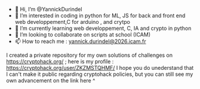 - 👋 Hi, I’m @YannickDurindel
- 👀 I’m interested in coding in python for ML, JS for back and front end web developpement,C for arduino , and crytpo
- 🌱 I’m currently learning web developpement, C, IA and crypto in python
- 💞️ I’m looking to collaborate on scripts at school (ICAM)
- 📫 How to reach me : yannick.durindel@2026.icam.fr

I created a private repository for my own solutions of challenges on https://cryptohack.org/ ; here is my profile : https://cryptohack.org/user/ZKZMSTQHMF/
I hope you do unederstand that I can't make it public regarding cryptohack policies, but you can still see my own advancement on the link here  ^ 

